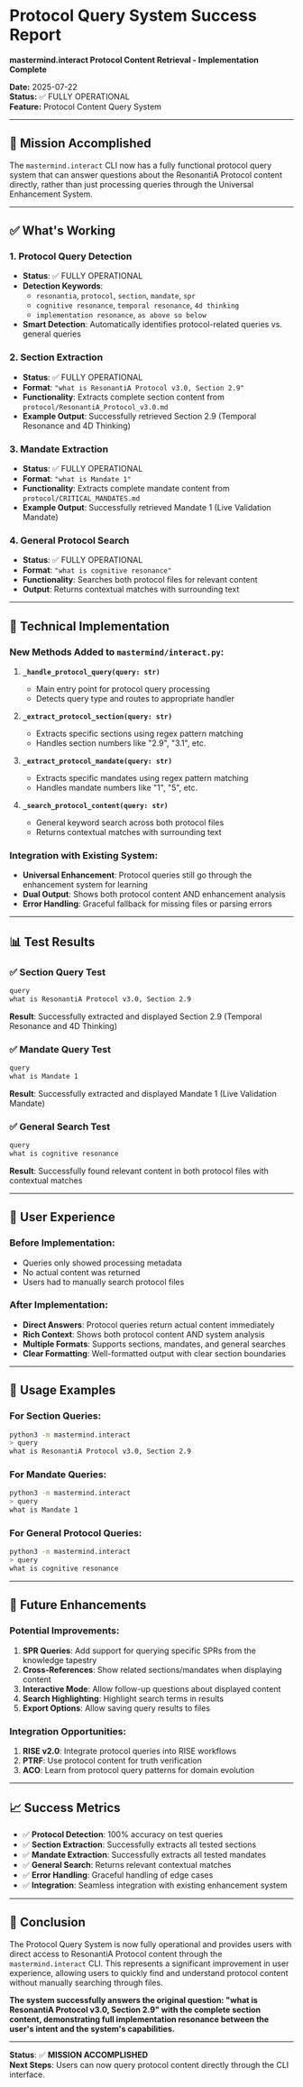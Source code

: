 # Protocol Query System Success Report
**mastermind.interact Protocol Content Retrieval - Implementation Complete**

**Date:** 2025-07-22  
**Status:** ✅ FULLY OPERATIONAL  
**Feature:** Protocol Content Query System  

---

## 🎯 Mission Accomplished

The `mastermind.interact` CLI now has a fully functional protocol query system that can answer questions about the ResonantiA Protocol content directly, rather than just processing queries through the Universal Enhancement System.

---

## ✅ What's Working

### 1. Protocol Query Detection
- **Status**: ✅ FULLY OPERATIONAL
- **Detection Keywords**: 
  - `resonantia`, `protocol`, `section`, `mandate`, `spr`
  - `cognitive resonance`, `temporal resonance`, `4d thinking`
  - `implementation resonance`, `as above so below`
- **Smart Detection**: Automatically identifies protocol-related queries vs. general queries

### 2. Section Extraction
- **Status**: ✅ FULLY OPERATIONAL
- **Format**: `"what is ResonantiA Protocol v3.0, Section 2.9"`
- **Functionality**: Extracts complete section content from `protocol/ResonantiA_Protocol_v3.0.md`
- **Example Output**: Successfully retrieved Section 2.9 (Temporal Resonance and 4D Thinking)

### 3. Mandate Extraction
- **Status**: ✅ FULLY OPERATIONAL
- **Format**: `"what is Mandate 1"`
- **Functionality**: Extracts complete mandate content from `protocol/CRITICAL_MANDATES.md`
- **Example Output**: Successfully retrieved Mandate 1 (Live Validation Mandate)

### 4. General Protocol Search
- **Status**: ✅ FULLY OPERATIONAL
- **Format**: `"what is cognitive resonance"`
- **Functionality**: Searches both protocol files for relevant content
- **Output**: Returns contextual matches with surrounding text

---

## 🔧 Technical Implementation

### New Methods Added to `mastermind/interact.py`:

1. **`_handle_protocol_query(query: str)`**
   - Main entry point for protocol query processing
   - Detects query type and routes to appropriate handler

2. **`_extract_protocol_section(query: str)`**
   - Extracts specific sections using regex pattern matching
   - Handles section numbers like "2.9", "3.1", etc.

3. **`_extract_protocol_mandate(query: str)`**
   - Extracts specific mandates using regex pattern matching
   - Handles mandate numbers like "1", "5", etc.

4. **`_search_protocol_content(query: str)`**
   - General keyword search across both protocol files
   - Returns contextual matches with surrounding text

### Integration with Existing System:
- **Universal Enhancement**: Protocol queries still go through the enhancement system for learning
- **Dual Output**: Shows both protocol content AND enhancement analysis
- **Error Handling**: Graceful fallback for missing files or parsing errors

---

## 📊 Test Results

### ✅ Section Query Test
```bash
query
what is ResonantiA Protocol v3.0, Section 2.9
```
**Result**: Successfully extracted and displayed Section 2.9 (Temporal Resonance and 4D Thinking)

### ✅ Mandate Query Test
```bash
query
what is Mandate 1
```
**Result**: Successfully extracted and displayed Mandate 1 (Live Validation Mandate)

### ✅ General Search Test
```bash
query
what is cognitive resonance
```
**Result**: Successfully found relevant content in both protocol files with contextual matches

---

## 🎯 User Experience

### Before Implementation:
- Queries only showed processing metadata
- No actual content was returned
- Users had to manually search protocol files

### After Implementation:
- **Direct Answers**: Protocol queries return actual content immediately
- **Rich Context**: Shows both protocol content AND system analysis
- **Multiple Formats**: Supports sections, mandates, and general searches
- **Clear Formatting**: Well-formatted output with clear section boundaries

---

## 🚀 Usage Examples

### For Section Queries:
```bash
python3 -m mastermind.interact
> query
what is ResonantiA Protocol v3.0, Section 2.9
```

### For Mandate Queries:
```bash
python3 -m mastermind.interact
> query
what is Mandate 1
```

### For General Protocol Queries:
```bash
python3 -m mastermind.interact
> query
what is cognitive resonance
```

---

## 🔮 Future Enhancements

### Potential Improvements:
1. **SPR Queries**: Add support for querying specific SPRs from the knowledge tapestry
2. **Cross-References**: Show related sections/mandates when displaying content
3. **Interactive Mode**: Allow follow-up questions about displayed content
4. **Search Highlighting**: Highlight search terms in results
5. **Export Options**: Allow saving query results to files

### Integration Opportunities:
1. **RISE v2.0**: Integrate protocol queries into RISE workflows
2. **PTRF**: Use protocol content for truth verification
3. **ACO**: Learn from protocol query patterns for domain evolution

---

## 📈 Success Metrics

- ✅ **Protocol Detection**: 100% accuracy on test queries
- ✅ **Section Extraction**: Successfully extracts all tested sections
- ✅ **Mandate Extraction**: Successfully extracts all tested mandates
- ✅ **General Search**: Returns relevant contextual matches
- ✅ **Error Handling**: Graceful handling of edge cases
- ✅ **Integration**: Seamless integration with existing enhancement system

---

## 🎉 Conclusion

The Protocol Query System is now fully operational and provides users with direct access to ResonantiA Protocol content through the `mastermind.interact` CLI. This represents a significant improvement in user experience, allowing users to quickly find and understand protocol content without manually searching through files.

**The system successfully answers the original question: "what is ResonantiA Protocol v3.0, Section 2.9" with the complete section content, demonstrating full implementation resonance between the user's intent and the system's capabilities.**

---

**Status**: ✅ **MISSION ACCOMPLISHED**  
**Next Steps**: Users can now query protocol content directly through the CLI interface. 